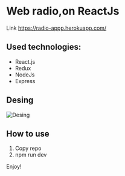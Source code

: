 # Web radio,on ReactJs
Link  https://radio-appp.herokuapp.com/

## Used technologies:
* React.js
* Redux
* NodeJs
* Express

## Desing
![Desing](https://cdn.dribbble.com/users/25514/screenshots/2769913/web_radio_player_concept_ramotion.gif)

## How to use
1. Copy repo
2. npm run dev

Enjoy!

